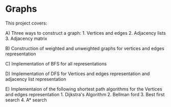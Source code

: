 # Graphs
This project covers:

A)  Three ways to construct a graph:
    1.  Vertices and edges 
    2.  Adjacency lists
    3.  Adjacency matrix
  
B)  Construction of weighted and unweighted graphs for vertices and edges representation
  
C)  Implementation of BFS for all representations

D)  Implementation of DFS for Vertices and edges representation and adjacency list representation

E)  Implementaion of the following shortest path algorithms for the Vertices and edges representation
    1.  Dijkstra's Algorithm
    2.  Bellman ford
    3.  Best first search
    4.  A* search
